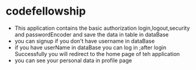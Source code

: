 # codefellowship

- This application contains the basic authorization login,logout,security and passwordEncoder and save the data in table in dataBase
- you can signup if you don't have username in dataBase
- if you have userName in dataBase you can log in ;after login Successfully you will redirect to the home page of teh application 
- you can see your personal data in profile page 

